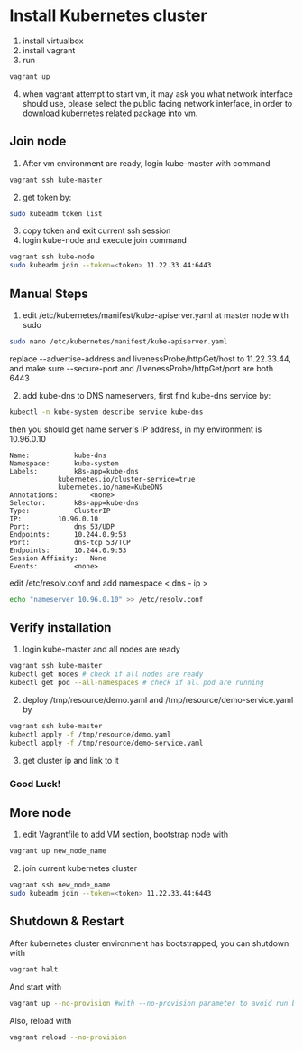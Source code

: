 # Install Kubernetes cluster #
1. install virtualbox 
2. install vagrant
3. run
```bash
vagrant up
```
4. when vagrant attempt to start vm, it may ask you what network interface should use, please select the public facing network interface, in order to download kubernetes related package into vm.

## Join node ##
1. After vm environment are ready, login kube-master with command
```bash
vagrant ssh kube-master
```
2. get token by:
```bash
sudo kubeadm token list
```
3. copy token and exit current ssh session
4. login kube-node and execute join command
```bash
vagrant ssh kube-node
sudo kubeadm join --token=<token> 11.22.33.44:6443
```

## Manual Steps ##
1. edit /etc/kubernetes/manifest/kube-apiserver.yaml at master node with sudo
```bash
sudo nano /etc/kubernetes/manifest/kube-apiserver.yaml
```
replace --advertise-address and livenessProbe/httpGet/host to 11.22.33.44, and make sure --secure-port and /livenessProbe/httpGet/port are both 6443

2. add kube-dns to DNS nameservers, first find kube-dns service by:
```bash
kubectl -n kube-system describe service kube-dns
```
then you should get name server's IP address, in my environment is 10.96.0.10
```language
Name:           kube-dns
Namespace:      kube-system
Labels:         k8s-app=kube-dns
            kubernetes.io/cluster-service=true
            kubernetes.io/name=KubeDNS
Annotations:        <none>
Selector:       k8s-app=kube-dns
Type:           ClusterIP
IP:         10.96.0.10
Port:           dns 53/UDP
Endpoints:      10.244.0.9:53
Port:           dns-tcp 53/TCP
Endpoints:      10.244.0.9:53
Session Affinity:   None
Events:         <none>
```
edit /etc/resolv.conf and add namespace < dns - ip >
```bash
echo "nameserver 10.96.0.10" >> /etc/resolv.conf
```

## Verify installation ##
1. login kube-master and all nodes are ready
```bash
vagrant ssh kube-master
kubectl get nodes # check if all nodes are ready
kubectl get pod --all-namespaces # check if all pod are running
```

2. deploy /tmp/resource/demo.yaml and /tmp/resource/demo-service.yaml by
```bash
vagrant ssh kube-master
kubectl apply -f /tmp/resource/demo.yaml
kubectl apply -f /tmp/resource/demo-service.yaml
```

3. get cluster ip and link to it

### Good Luck! ###


## More node ##
1. edit Vagrantfile to add VM section, bootstrap node with
```bash
vagrant up new_node_name
```
2. join current kubernetes cluster
```bash
vagrant ssh new_node_name
sudo kubeadm join --token=<token> 11.22.33.44:6443
```

## Shutdown & Restart ##
After kubernetes cluster environment has bootstrapped, you can shutdown with
```bash
vagrant halt
```
And start with
```bash
vagrant up --no-provision #with --no-provision parameter to avoid run bootstrap command again
```
Also, reload with
```bash
vagrant reload --no-provision
```
